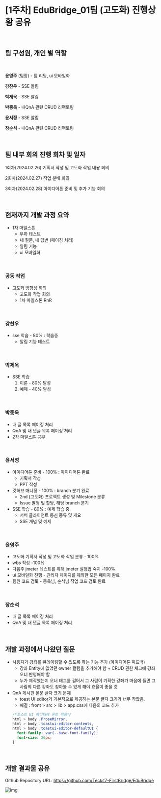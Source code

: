 # [1주차] EduBridge_01팀 (고도화) 진행상황 공유

<br>

## 팀 구성원, 개인 별 역할

<br>

 **윤영주** (팀장) - 팀 리딩, ui 모바일화

**강찬우** - SSE 알림

**박제욱** - SSE 알림

**박종욱** - 내QnA 관련 CRUD 리팩토링

**윤서정** - SSE 알림

**장순석** - 내QnA 관련 CRUD 리팩토링

<br>

## 팀 내부 회의 진행 회차 및 일자

1회차(2024.02.26) 기획서 작성 및 고도화 작업 내용 회의

2회차(2024.02.27) 작업 분배 회의

3회차(2024.02.28) 아이디어톤 준비 및 추가 기능 회의

<br>

## 현재까지 개발 과정 요약

- 1차 마일스톤
  - 부하 테스트
  - 내 질문, 내 답변 (페이징 처리)
  - 알림 기능
  - ui 모바일화
    
<br>

### 공동 작업

- 고도화 방향성 회의
  - 고도화 작업 회의
  - 1차 마일스톤 RnR

<br>

### 강찬우

- sse 학습 - 80% : 학습중
  - 알림 기능 테스트

<br>

### 박제욱

- SSE 학습
    1. 이론 - 80% 달성
    2. 예제 - 40% 달성

<br>

### 박종욱

- 내 글 목록 페이징 처리
- QnA 및 내 댓글 목록 페이징 처리
- 2차 마일스톤 공부

<br>

### 윤서정

- 아이디어톤 준비 - 100% : 아이디어톤 완료
    - 기획서 작성
    - PPT 작성
- 깃허브 매니징 - 100% : branch 분기 완료
    - 2nd (고도화) 프로젝트 생성 및 Milestone 분류
    - Issue 발행 및 할당, 해당 branch 분기
- SSE 학습 - 80% : 예제 학습 중
    - 서버 클라이언트 통신 종류 및 개요
    - SSE 개념 및 예제

<br>

### 윤영주

- 고도화 기획서 작성 및 고도화 작업 분류 - 100%
- wbs 작성 -100%
- 다음주 jmeter 테스트를 위해 jmeter 실행법 숙지 -100%
- ui 모바일화 진행 - 관리자 페이지를 제외한 모든 페이지 완료
- 팀원 코드 검토 - 종욱님, 순석님 작업 코드 검토 완료

<br>

### 장순석

- 내 글 목록 페이징 처리
- QnA 및 내 댓글 목록 페이징 처리

<br>

## 개발 과정에서 나왔던 질문

- 사용자가 강좌를 큐레이팅할 수 있도록 하는 기능 추가 (아이디어톤 피드백)
  - 강좌 Entity에 없앴던 owner 컬럼을 추가해야 함 + CRUD 권한 체크에 강좌 오너 반영해야 함
  - 누가 제작했는지 오너 태그를 걸어서 그 사람이 기획한 강좌가 마음에 들면 그 사람의 다른 강좌도 찾아볼 수 있게 해야 효율이 좋을 것
- QnA 게시판 본문 글자 크기 문제
  - toast UI editor가 기본적으로 제공하는 본문 글자 크기가 너무 작았음.
  - 해결 : front > src > lib > app.css에 다음의 코드 추가
  ```css
  /*토스트 UI 에디터에 폰트 적용*/
  html > body .ProseMirror,
  html > body .toastui-editor-contents,
  html > body .toastui-editor-defaultUI {
    font-family: var(--base-font-family);
    font-size: 20px;
  }
  ```

<br>

## 개발 결과물 공유

Github Repository URL: https://github.com/Teckit7-FirstBridge/EduBridge
    
![img](https://i.imgur.com/Y4fBmJn.png)
